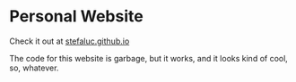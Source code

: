 # Personal Website
Check it out at [stefaluc.github.io](https://www.stefaluc.github.io)

The code for this website is garbage, but it works, and it looks kind of cool, so, whatever.

